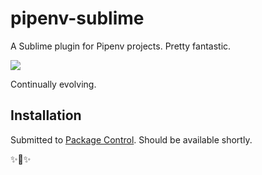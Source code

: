 # pipenv-sublime

A Sublime plugin for Pipenv projects. Pretty fantastic.

![](http://share.kennethreitz.org/3J411U2Y1A2d/Screen%20Recording%202018-03-09%20at%2007.33%20AM.gif)

Continually evolving. 

## Installation

Submitted to [Package Control](https://packagecontrol.io). Should be available shortly.

✨🍰✨
